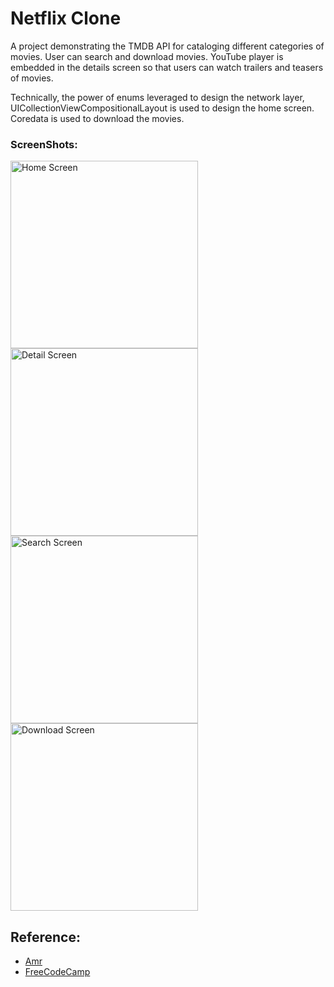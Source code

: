 # Netflix Clone

A project demonstrating the TMDB API for cataloging different categories of movies.
User can search and download movies. YouTube player is embedded in the details screen so that users can watch trailers and teasers of movies.

Technically, the power of enums leveraged to design the network layer, UICollectionViewCompositionalLayout is used to design the home screen. Coredata is used to download the movies.

### ScreenShots: 

<img src="https://github.com/avii-7/Netflix/assets/74171005/526b596f-443d-49fb-a1ff-d619de957594" width="300" alt="Home Screen"/>
<img src="https://github.com/avii-7/Netflix/assets/74171005/a218c587-db1c-4a63-8740-b6b0c13e89b0" width="300" alt="Detail Screen"/>
<img src="https://github.com/avii-7/Netflix/assets/74171005/8fd4dc36-70df-4d3c-9861-d36e9446c519" width="300" alt="Search Screen"/>
<img src="https://github.com/avii-7/Netflix/assets/74171005/39253f2b-c2cf-4eae-9698-c0114b8ec100" width="300" alt="Download Screen"/>

## Reference: 
- [Amr](https://www.youtube.com/channel/UCIGbW54bABLekk_RYlwnAzg)
- [FreeCodeCamp](https://www.youtube.com/watch?v=KCgYDCKqato)
